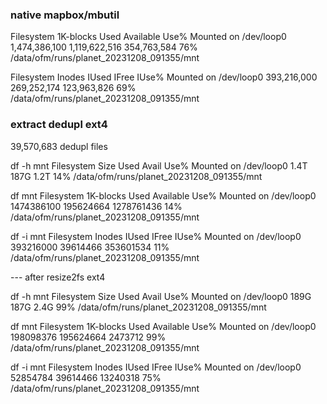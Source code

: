 ### native mapbox/mbutil

Filesystem      1K-blocks       Used Available Use% Mounted on
/dev/loop0     1,474,386,100 1,119,622,516 354,763,584  76% /data/ofm/runs/planet_20231208_091355/mnt

Filesystem        Inodes     IUsed     IFree IUse% Mounted on
/dev/loop0     393,216,000 269,252,174 123,963,826   69% /data/ofm/runs/planet_20231208_091355/mnt



### extract dedupl ext4

39,570,683 dedupl files

df -h mnt
Filesystem      Size  Used Avail Use% Mounted on
/dev/loop0      1.4T  187G  1.2T  14% /data/ofm/runs/planet_20231208_091355/mnt

df mnt
Filesystem      1K-blocks      Used  Available Use% Mounted on
/dev/loop0     1474386100 195624664 1278761436  14% /data/ofm/runs/planet_20231208_091355/mnt

df -i mnt
Filesystem        Inodes    IUsed     IFree IUse% Mounted on
/dev/loop0     393216000 39614466 353601534   11% /data/ofm/runs/planet_20231208_091355/mnt

--- after resize2fs ext4

df -h mnt
Filesystem      Size  Used Avail Use% Mounted on
/dev/loop0      189G  187G  2.4G  99% /data/ofm/runs/planet_20231208_091355/mnt

df mnt
Filesystem     1K-blocks      Used Available Use% Mounted on
/dev/loop0     198098376 195624664   2473712  99% /data/ofm/runs/planet_20231208_091355/mnt

df -i mnt
Filesystem       Inodes    IUsed    IFree IUse% Mounted on
/dev/loop0     52854784 39614466 13240318   75% /data/ofm/runs/planet_20231208_091355/mnt



